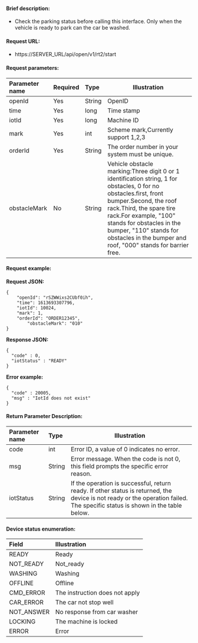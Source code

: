 #### Brief description:

- Check the parking status before calling this interface. Only when the vehicle is ready to park can the car be washed.


#### Request URL:

- https://SERVER_URL/api/open/v1/rt2/start

#### Request parameters:

|Parameter name|Required|Type|Illustration|
|:----    |:---|:----- |-----   |
|openId |Yes  |String |OpenID   |
|time|Yes  |long |Time stamp   |
|iotId |Yes  |long | Machine ID    |
|mark|Yes  |int| Scheme mark,Currently support 1,2,3    |
|orderId |Yes  |String | The order number in your system must be unique.    |
|obstacleMark |No  |String | Vehicle obstacle marking:Three digit 0 or 1 identification string, 1 for obstacles, 0 for no obstacles.first, front bumper.Second, the roof rack.Third, the spare tire rack.For example, "100" stands for obstacles in the bumper, "110" stands for obstacles in the bumper and roof, "000" stands for barrier free.    |

#### Request example:

**Request JSON:**

```
{
	"openId": "rSZWWixs2CUbf0ih",
	"time": 1613693307796,
	"iotId": 10024,
	"mark": 1,
	"orderId": "ORDER12345",
        "obstacleMark": "010"
}
```

**Response JSON:**

```
{
  "code" : 0,
  "iotStatus" : "READY"
}
```

**Error example:**

```
{
  "code" : 20005,
  "msg" : "IotId does not exist"
}
```

#### Return Parameter Description:

|Parameter name|Type|Illustration|
|:-----  |:-----|-----                           |
|code |int   |Error ID, a value of 0 indicates no error.  |
|msg |String   |Error message. When the code is not 0, this field prompts the specific error reason.|
|iotStatus |String   |If the operation is successful, return ready. If other status is returned, the device is not ready or the operation failed. The specific status is shown in the table below.|

#### Device status enumeration:

|Field|Illustration|
|:-----  |:-----      |
|READY    |Ready|
|NOT_READY    |Not_ready|
|WASHING    |Washing|
|OFFLINE    |Offline|
|CMD_ERROR    |The instruction does not apply|
|CAR_ERROR    |The car not stop well|
|NOT_ANSWER    |No response from car washer|
|LOCKING    |The machine is locked|
|ERROR    |Error|